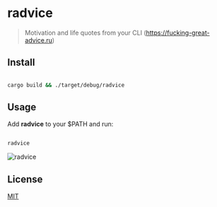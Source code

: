 # radvice

> Motivation and life quotes from your CLI (https://fucking-great-advice.ru)

## Install

```bash

cargo build && ./target/debug/radvice

```

## Usage

Add **radvice** to your $PATH and run:
  
```bash

radvice


```

![radvice](https://api.monosnap.com/file/download?id=VZP52XQOs36iyu0f9wAdvHoPbr8NRt)

## License

[MIT](http://vjpr.mit-license.org)
